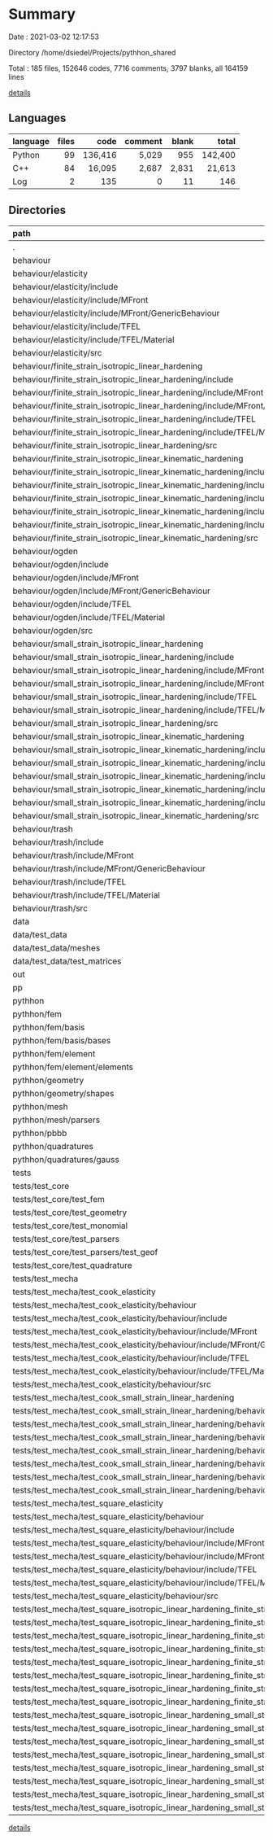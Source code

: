 # Summary

Date : 2021-03-02 12:17:53

Directory /home/dsiedel/Projects/pythhon_shared

Total : 185 files,  152646 codes, 7716 comments, 3797 blanks, all 164159 lines

[details](details.md)

## Languages
| language | files | code | comment | blank | total |
| :--- | ---: | ---: | ---: | ---: | ---: |
| Python | 99 | 136,416 | 5,029 | 955 | 142,400 |
| C++ | 84 | 16,095 | 2,687 | 2,831 | 21,613 |
| Log | 2 | 135 | 0 | 11 | 146 |

## Directories
| path | files | code | comment | blank | total |
| :--- | ---: | ---: | ---: | ---: | ---: |
| . | 185 | 152,646 | 7,716 | 3,797 | 164,159 |
| behaviour | 54 | 10,651 | 1,734 | 1,826 | 14,211 |
| behaviour/elasticity | 6 | 909 | 183 | 201 | 1,293 |
| behaviour/elasticity/include | 4 | 658 | 169 | 141 | 968 |
| behaviour/elasticity/include/MFront | 1 | 32 | 21 | 15 | 68 |
| behaviour/elasticity/include/MFront/GenericBehaviour | 1 | 32 | 21 | 15 | 68 |
| behaviour/elasticity/include/TFEL | 3 | 626 | 148 | 126 | 900 |
| behaviour/elasticity/include/TFEL/Material | 3 | 626 | 148 | 126 | 900 |
| behaviour/elasticity/src | 2 | 251 | 14 | 60 | 325 |
| behaviour/finite_strain_isotropic_linear_hardening | 6 | 1,648 | 209 | 201 | 2,058 |
| behaviour/finite_strain_isotropic_linear_hardening/include | 4 | 728 | 175 | 140 | 1,043 |
| behaviour/finite_strain_isotropic_linear_hardening/include/MFront | 1 | 32 | 21 | 15 | 68 |
| behaviour/finite_strain_isotropic_linear_hardening/include/MFront/GenericBehaviour | 1 | 32 | 21 | 15 | 68 |
| behaviour/finite_strain_isotropic_linear_hardening/include/TFEL | 3 | 696 | 154 | 125 | 975 |
| behaviour/finite_strain_isotropic_linear_hardening/include/TFEL/Material | 3 | 696 | 154 | 125 | 975 |
| behaviour/finite_strain_isotropic_linear_hardening/src | 2 | 920 | 34 | 61 | 1,015 |
| behaviour/finite_strain_isotropic_linear_kinematic_hardening | 6 | 1,665 | 203 | 202 | 2,070 |
| behaviour/finite_strain_isotropic_linear_kinematic_hardening/include | 4 | 745 | 169 | 141 | 1,055 |
| behaviour/finite_strain_isotropic_linear_kinematic_hardening/include/MFront | 1 | 32 | 21 | 15 | 68 |
| behaviour/finite_strain_isotropic_linear_kinematic_hardening/include/MFront/GenericBehaviour | 1 | 32 | 21 | 15 | 68 |
| behaviour/finite_strain_isotropic_linear_kinematic_hardening/include/TFEL | 3 | 713 | 148 | 126 | 987 |
| behaviour/finite_strain_isotropic_linear_kinematic_hardening/include/TFEL/Material | 3 | 713 | 148 | 126 | 987 |
| behaviour/finite_strain_isotropic_linear_kinematic_hardening/src | 2 | 920 | 34 | 61 | 1,015 |
| behaviour/ogden | 6 | 1,535 | 212 | 217 | 1,964 |
| behaviour/ogden/include | 4 | 913 | 178 | 156 | 1,247 |
| behaviour/ogden/include/MFront | 1 | 32 | 21 | 15 | 68 |
| behaviour/ogden/include/MFront/GenericBehaviour | 1 | 32 | 21 | 15 | 68 |
| behaviour/ogden/include/TFEL | 3 | 881 | 157 | 141 | 1,179 |
| behaviour/ogden/include/TFEL/Material | 3 | 881 | 157 | 141 | 1,179 |
| behaviour/ogden/src | 2 | 622 | 34 | 61 | 717 |
| behaviour/small_strain_isotropic_linear_hardening | 6 | 989 | 189 | 201 | 1,379 |
| behaviour/small_strain_isotropic_linear_hardening/include | 4 | 725 | 175 | 140 | 1,040 |
| behaviour/small_strain_isotropic_linear_hardening/include/MFront | 1 | 32 | 21 | 15 | 68 |
| behaviour/small_strain_isotropic_linear_hardening/include/MFront/GenericBehaviour | 1 | 32 | 21 | 15 | 68 |
| behaviour/small_strain_isotropic_linear_hardening/include/TFEL | 3 | 693 | 154 | 125 | 972 |
| behaviour/small_strain_isotropic_linear_hardening/include/TFEL/Material | 3 | 693 | 154 | 125 | 972 |
| behaviour/small_strain_isotropic_linear_hardening/src | 2 | 264 | 14 | 61 | 339 |
| behaviour/small_strain_isotropic_linear_kinematic_hardening | 6 | 1,008 | 183 | 202 | 1,393 |
| behaviour/small_strain_isotropic_linear_kinematic_hardening/include | 4 | 744 | 169 | 141 | 1,054 |
| behaviour/small_strain_isotropic_linear_kinematic_hardening/include/MFront | 1 | 32 | 21 | 15 | 68 |
| behaviour/small_strain_isotropic_linear_kinematic_hardening/include/MFront/GenericBehaviour | 1 | 32 | 21 | 15 | 68 |
| behaviour/small_strain_isotropic_linear_kinematic_hardening/include/TFEL | 3 | 712 | 148 | 126 | 986 |
| behaviour/small_strain_isotropic_linear_kinematic_hardening/include/TFEL/Material | 3 | 712 | 148 | 126 | 986 |
| behaviour/small_strain_isotropic_linear_kinematic_hardening/src | 2 | 264 | 14 | 61 | 339 |
| behaviour/trash | 18 | 2,897 | 555 | 602 | 4,054 |
| behaviour/trash/include | 12 | 2,129 | 513 | 422 | 3,064 |
| behaviour/trash/include/MFront | 3 | 96 | 63 | 45 | 204 |
| behaviour/trash/include/MFront/GenericBehaviour | 3 | 96 | 63 | 45 | 204 |
| behaviour/trash/include/TFEL | 9 | 2,033 | 450 | 377 | 2,860 |
| behaviour/trash/include/TFEL/Material | 9 | 2,033 | 450 | 377 | 2,860 |
| behaviour/trash/src | 6 | 768 | 42 | 180 | 990 |
| data | 6 | 130,328 | 0 | 8 | 130,336 |
| data/test_data | 5 | 130,328 | 0 | 7 | 130,335 |
| data/test_data/meshes | 2 | 3 | 0 | 3 | 6 |
| data/test_data/test_matrices | 2 | 130,325 | 0 | 3 | 130,328 |
| out | 2 | 135 | 0 | 11 | 146 |
| pp | 4 | 148 | 59 | 12 | 219 |
| pythhon | 43 | 2,860 | 3,025 | 331 | 6,216 |
| pythhon/fem | 16 | 766 | 1,484 | 124 | 2,374 |
| pythhon/fem/basis | 4 | 92 | 64 | 19 | 175 |
| pythhon/fem/basis/bases | 2 | 74 | 57 | 13 | 144 |
| pythhon/fem/element | 11 | 674 | 1,420 | 104 | 2,198 |
| pythhon/fem/element/elements | 6 | 441 | 605 | 59 | 1,105 |
| pythhon/geometry | 7 | 111 | 170 | 50 | 331 |
| pythhon/geometry/shapes | 4 | 68 | 137 | 36 | 241 |
| pythhon/mesh | 5 | 305 | 343 | 53 | 701 |
| pythhon/mesh/parsers | 2 | 158 | 87 | 26 | 271 |
| pythhon/pbbb | 7 | 1,214 | 652 | 50 | 1,916 |
| pythhon/quadratures | 6 | 407 | 355 | 26 | 788 |
| pythhon/quadratures/gauss | 4 | 346 | 336 | 19 | 701 |
| tests | 75 | 8,519 | 2,892 | 1,600 | 13,011 |
| tests/test_core | 18 | 647 | 52 | 99 | 798 |
| tests/test_core/test_fem | 5 | 114 | 16 | 41 | 171 |
| tests/test_core/test_geometry | 3 | 81 | 2 | 13 | 96 |
| tests/test_core/test_monomial | 2 | 27 | 0 | 8 | 35 |
| tests/test_core/test_parsers | 4 | 305 | 28 | 25 | 358 |
| tests/test_core/test_parsers/test_geof | 3 | 305 | 28 | 24 | 357 |
| tests/test_core/test_quadrature | 3 | 120 | 6 | 11 | 137 |
| tests/test_mecha | 56 | 7,872 | 2,840 | 1,500 | 12,212 |
| tests/test_mecha/test_cook_elasticity | 8 | 1,023 | 230 | 226 | 1,479 |
| tests/test_mecha/test_cook_elasticity/behaviour | 6 | 909 | 183 | 201 | 1,293 |
| tests/test_mecha/test_cook_elasticity/behaviour/include | 4 | 658 | 169 | 141 | 968 |
| tests/test_mecha/test_cook_elasticity/behaviour/include/MFront | 1 | 32 | 21 | 15 | 68 |
| tests/test_mecha/test_cook_elasticity/behaviour/include/MFront/GenericBehaviour | 1 | 32 | 21 | 15 | 68 |
| tests/test_mecha/test_cook_elasticity/behaviour/include/TFEL | 3 | 626 | 148 | 126 | 900 |
| tests/test_mecha/test_cook_elasticity/behaviour/include/TFEL/Material | 3 | 626 | 148 | 126 | 900 |
| tests/test_mecha/test_cook_elasticity/behaviour/src | 2 | 251 | 14 | 60 | 325 |
| tests/test_mecha/test_cook_small_strain_linear_hardening | 8 | 1,104 | 262 | 225 | 1,591 |
| tests/test_mecha/test_cook_small_strain_linear_hardening/behaviour | 6 | 989 | 189 | 201 | 1,379 |
| tests/test_mecha/test_cook_small_strain_linear_hardening/behaviour/include | 4 | 725 | 175 | 140 | 1,040 |
| tests/test_mecha/test_cook_small_strain_linear_hardening/behaviour/include/MFront | 1 | 32 | 21 | 15 | 68 |
| tests/test_mecha/test_cook_small_strain_linear_hardening/behaviour/include/MFront/GenericBehaviour | 1 | 32 | 21 | 15 | 68 |
| tests/test_mecha/test_cook_small_strain_linear_hardening/behaviour/include/TFEL | 3 | 693 | 154 | 125 | 972 |
| tests/test_mecha/test_cook_small_strain_linear_hardening/behaviour/include/TFEL/Material | 3 | 693 | 154 | 125 | 972 |
| tests/test_mecha/test_cook_small_strain_linear_hardening/behaviour/src | 2 | 264 | 14 | 61 | 339 |
| tests/test_mecha/test_square_elasticity | 8 | 1,129 | 269 | 225 | 1,623 |
| tests/test_mecha/test_square_elasticity/behaviour | 6 | 909 | 183 | 201 | 1,293 |
| tests/test_mecha/test_square_elasticity/behaviour/include | 4 | 658 | 169 | 141 | 968 |
| tests/test_mecha/test_square_elasticity/behaviour/include/MFront | 1 | 32 | 21 | 15 | 68 |
| tests/test_mecha/test_square_elasticity/behaviour/include/MFront/GenericBehaviour | 1 | 32 | 21 | 15 | 68 |
| tests/test_mecha/test_square_elasticity/behaviour/include/TFEL | 3 | 626 | 148 | 126 | 900 |
| tests/test_mecha/test_square_elasticity/behaviour/include/TFEL/Material | 3 | 626 | 148 | 126 | 900 |
| tests/test_mecha/test_square_elasticity/behaviour/src | 2 | 251 | 14 | 60 | 325 |
| tests/test_mecha/test_square_isotropic_linear_hardening_finite_strain | 8 | 1,806 | 299 | 225 | 2,330 |
| tests/test_mecha/test_square_isotropic_linear_hardening_finite_strain/behaviour | 6 | 1,648 | 209 | 201 | 2,058 |
| tests/test_mecha/test_square_isotropic_linear_hardening_finite_strain/behaviour/include | 4 | 728 | 175 | 140 | 1,043 |
| tests/test_mecha/test_square_isotropic_linear_hardening_finite_strain/behaviour/include/MFront | 1 | 32 | 21 | 15 | 68 |
| tests/test_mecha/test_square_isotropic_linear_hardening_finite_strain/behaviour/include/MFront/GenericBehaviour | 1 | 32 | 21 | 15 | 68 |
| tests/test_mecha/test_square_isotropic_linear_hardening_finite_strain/behaviour/include/TFEL | 3 | 696 | 154 | 125 | 975 |
| tests/test_mecha/test_square_isotropic_linear_hardening_finite_strain/behaviour/include/TFEL/Material | 3 | 696 | 154 | 125 | 975 |
| tests/test_mecha/test_square_isotropic_linear_hardening_finite_strain/behaviour/src | 2 | 920 | 34 | 61 | 1,015 |
| tests/test_mecha/test_square_isotropic_linear_hardening_small_strain | 8 | 1,209 | 278 | 226 | 1,713 |
| tests/test_mecha/test_square_isotropic_linear_hardening_small_strain/behaviour | 6 | 989 | 189 | 201 | 1,379 |
| tests/test_mecha/test_square_isotropic_linear_hardening_small_strain/behaviour/include | 4 | 725 | 175 | 140 | 1,040 |
| tests/test_mecha/test_square_isotropic_linear_hardening_small_strain/behaviour/include/MFront | 1 | 32 | 21 | 15 | 68 |
| tests/test_mecha/test_square_isotropic_linear_hardening_small_strain/behaviour/include/MFront/GenericBehaviour | 1 | 32 | 21 | 15 | 68 |
| tests/test_mecha/test_square_isotropic_linear_hardening_small_strain/behaviour/include/TFEL | 3 | 693 | 154 | 125 | 972 |
| tests/test_mecha/test_square_isotropic_linear_hardening_small_strain/behaviour/include/TFEL/Material | 3 | 693 | 154 | 125 | 972 |
| tests/test_mecha/test_square_isotropic_linear_hardening_small_strain/behaviour/src | 2 | 264 | 14 | 61 | 339 |

[details](details.md)